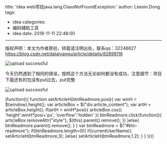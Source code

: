 title: 'idea web项目java.lang.ClassNotFoundException:'
author: Leesin.Dong
tags:
  - idea
categories:
  - 编码辅助工具
  - idea
date: 2018-11-11 22:48:00
---
版权声明：本文为作者原创，转载请注明出处，联系qq：32248827 https://blog.csdn.net/dataiyangu/article/details/82898116


![upload successful](/images/my_blog_188.png)

今天仍然遇到了相同的错误，按照这个方法无论如何都没有成功，注意细节：项目下面还有的包没有put过去，put完整


![upload successful](/images/my_blog_189.png)

(function(){ function setArticleH(btnReadmore,posi){ var winH = $(window).height(); var articleBox = $("div.article_content"); var artH = articleBox.height(); if(artH > winH\*posi){ articleBox.css({ 'height':winH\*posi+'px', 'overflow':'hidden' }) btnReadmore.click(function(){ articleBox.removeAttr("style"); $(this).parent().remove(); }) }else{ btnReadmore.parent().remove(); } } var btnReadmore = $("#btn-readmore"); if(btnReadmore.length>0){ if(currentUserName){ setArticleH(btnReadmore,3); }else{ setArticleH(btnReadmore,1.2); } } })()